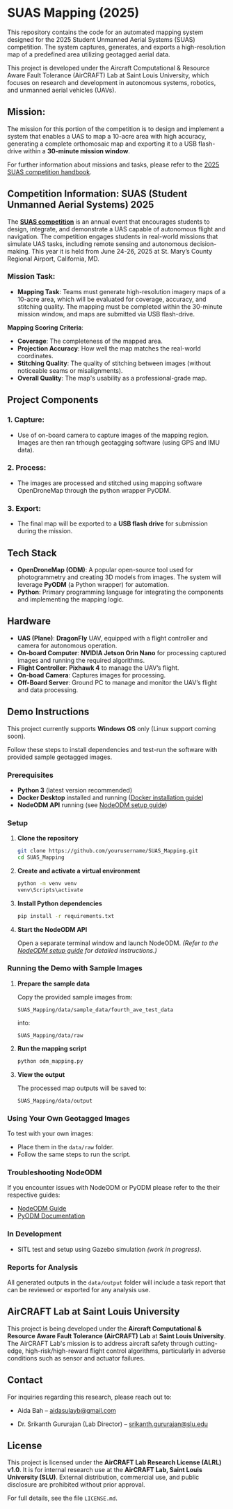 # SUAS Mapping (2025)
This repository contains the code for an automated mapping system designed for the 2025 Student Unmanned Aerial Systems (SUAS) competition. The system captures, generates, and exports a high-resolution map of a predefined area utilizing geotagged aerial data.

This project is developed under the Aircraft Computational & Resource Aware Fault Tolerance (AirCRAFT) Lab at Saint Louis University, which focuses on research and development in autonomous systems, robotics, and unmanned aerial vehicles (UAVs). 


## Mission:

The mission for this portion of the competition is to design and implement a system that enables a UAS to map a 10-acre area with high accuracy, generating a complete orthomosaic map and exporting it to a USB flash-drive within a **30-minute mission window**.

For further information about missions and tasks, please refer to the [2025 SUAS competition handbook](https://robonation.gitbook.io/suas-resources).

## Competition Information: SUAS (Student Unmanned Aerial Systems) 2025

The [**SUAS competition**](https://suas-competition.org/) is an annual event that encourages students to design, integrate, and demonstrate a UAS capable of autonomous flight and navigation. The competition engages students in real-world missions that simulate UAS tasks, including remote sensing and autonomous decision-making. This year it is held from June 24-26, 2025 at St. Mary’s County Regional Airport, California, MD.


### Mission Task:

- **Mapping Task**: Teams must generate high-resolution imagery maps of a 10-acre area, which will be evaluated for coverage, accuracy, and stitching quality. The mapping must be completed within the 30-minute mission window, and maps are submitted via USB flash-drive.


**Mapping Scoring Criteria**:

- **Coverage**: The completeness of the mapped area.
- **Projection Accuracy**: How well the map matches the real-world coordinates.
- **Stitching Quality**: The quality of stitching between images (without noticeable seams or misalignments).
- **Overall Quality**: The map's usability as a professional-grade map.


## Project Components

### 1. **Capture**:

- Use of on-board camera to capture images of the mapping region. Images are then ran trhough geotagging software (using GPS and IMU data).

### 2. **Process**:

- The images are processed and stitched using mapping software OpenDroneMap through the python wrapper PyODM.

### 3. **Export**:

- The final map will be exported to a **USB flash drive** for submission during the mission.

## Tech Stack

- **OpenDroneMap (ODM)**: A popular open-source tool used for photogrammetry and creating 3D models from images. The system will leverage **PyODM** (a Python wrapper) for automation.
- **Python**: Primary programming language for integrating the components and implementing the mapping logic.

## Hardware

- **UAS (Plane)**: **DragonFly** UAV, equipped with a flight controller and camera for autonomous operation.
- **On-board Computer**: **NVIDIA Jetson Orin Nano** for processing captured images and running the required algorithms.
- **Flight Controller**: **Pixhawk 4** to manage the UAV’s flight.
- **On-boad Camera**: Captures images for processing.
- **Off-Board Server**: Ground PC to manage and monitor the UAV’s flight and data processing.


## Demo Instructions

This project currently supports **Windows OS** only (Linux support coming soon).

Follow these steps to install dependencies and test-run the software with provided sample geotagged images.


### Prerequisites

* **Python 3** (latest version recommended)
* **Docker Desktop** installed and running ([Docker installation guide](https://docs.docker.com/get-docker/))
* **NodeODM API** running (see [NodeODM setup guide](https://github.com/OpenDroneMap/NodeODM))


### Setup

1. **Clone the repository**

   ```bash
   git clone https://github.com/yourusername/SUAS_Mapping.git
   cd SUAS_Mapping
   ```

2. **Create and activate a virtual environment**

   ```bash
   python -m venv venv
   venv\Scripts\activate
   ```

3. **Install Python dependencies**

   ```bash
   pip install -r requirements.txt
   ```

4. **Start the NodeODM API**

   Open a separate terminal window and launch NodeODM.
   *(Refer to the [NodeODM setup guide](https://github.com/OpenDroneMap/NodeODM) for detailed instructions.)*


### Running the Demo with Sample Images

1. **Prepare the sample data**

   Copy the provided sample images from:

   ```
   SUAS_Mapping/data/sample_data/fourth_ave_test_data
   ```

   into:

   ```
   SUAS_Mapping/data/raw
   ```

2. **Run the mapping script**

   ```bash
   python odm_mapping.py
   ```

3. **View the output**

   The processed map outputs will be saved to:

   ```
   SUAS_Mapping/data/output
   ```

### Using Your Own Geotagged Images
To test with your own images:

* Place them in the `data/raw` folder.
* Follow the same steps to run the script.


### Troubleshooting NodeODM
If you encounter issues with NodeODM or PyODM please refer to the their respective guides: 
* [NodeODM Guide](https://github.com/OpenDroneMap/NodeODM?tab=readme-ov-file)
* [PyODM Documentation](https://pyodm.readthedocs.io/en/latest/)


### In Development
* SITL test and setup using Gazebo simulation *(work in progress)*.

### Reports for Analysis
All generated outputs in the `data/output` folder will include a task report that can be reviewed or exported for any analysis use.


## AirCRAFT Lab at Saint Louis University
This project is being developed under the **Aircraft Computational & Resource Aware Fault Tolerance (AirCRAFT) Lab** at **Saint Louis University**. The AirCRAFT Lab's mission is to address aircraft safety through cutting-edge, high-risk/high-reward flight control algorithms, particularly in adverse conditions such as sensor and actuator failures.


## Contact
For inquiries regarding this research, please reach out to:

- Aida Bah – aidasulayb@gmail.com

- Dr. Srikanth Gururajan (Lab Director) – srikanth.gururajan@slu.edu


## License
This project is licensed under the **AirCRAFT Lab Research License (ALRL) v1.0**. It is for internal research use at the **AirCRAFT Lab, Saint Louis University (SLU)**. External distribution, commercial use, and public disclosure are prohibited without prior approval.

For full details, see the file `LICENSE.md`.
